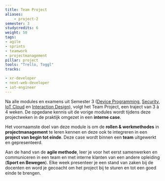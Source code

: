 ```yaml
---
title: Team Project
aliases:
    - project-2
semester: 3
studycredits: 6
weight: 50
tags:
- agile
- sprints
- teamwork
- projectmanagement
pillar: project
tools: "Trello, Toggl"
tracks:

- xr-developer
- next-web-developer
- iot-engineer
---
```


Na alle modules en examens uit Semester 3 ([Device Programming](/programma/device-programming), [Security](/programma/security), [IoT Cloud](/programma/iot-cloud) en [Interaction Design](/programma/interaction-design)), volgt het Team Project, een traject van 3 à 4 weken. De opgedane kennis uit de vorige modules wordt tijdens deze projectweken in de praktijk omgezet in een **interne case**.

Het voornaamste doel van deze module is om de **rollen & werkmethodes** in **projectmanagement** te leren kennen en deze ook te integreren in een **project van begin tot einde**. Deze case wordt binnen een **team** uitgewerkt en gepresenteerd.

Aan de hand van de **agile methode**, leer je voor het eerst samenwerken en communiceren in een team en met interne klanten van een andere opleiding (**Sport en Bewegen**). Elke week presenteer je een stand van zaken bij de docenten en word je gecoacht om het project bij te sturen en tot een goed einde te brengen.
